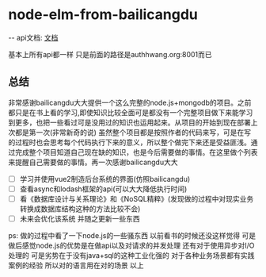 # node-elm-from-bailicangdu

-- 
api文档: [文档](https://github.com/bailicangdu/node-elm/blob/master/API.md)

基本上所有api都一样 只是前面的路径是authhwang.org:8001而已

## 总结

非常感谢bailicangdu大大提供一个这么完整的node.js+mongodb的项目。之前都只是在书上看的学习,即使知识比较全面可是都没有一个完整项目做下来能学习到更多，也把一些看过可是没用过的知识也运用起来。从项目的开始到现在部署上次都是第一次(非常新奇的说)
虽然整个项目都是按照作者的代码来写，可是在写的过程时也会思考每个代码执行下来的意义，所以整个做完下来还是受益匪浅。通过完成整个项目知道自己现在缺的知识，也是今后需要做的事情。在这里做个列表来提醒自己需要做的事情。再一次感谢bailicangdu大大

- [ ] 学习并使用vue2制造后台系统的界面(仿照bailicangdu)
- [ ] 查看async和lodash框架的api(可以大大降低执行时间)
- [ ] 看《数据库设计与关系理论》和《NoSQL精粹》(发现做的过程中对现实业务转换成数据库结构这种的方法比较不会)
- [ ] 未来会优化该系统 并随之更新一些东西

ps: 做的过程中看了一下node.js的一些骚东西 以前看书的时候还没这样觉得 可是做后感觉node.js的优势是在做api以及对请求的并发处理 还有对于使用异步对I/O处理的 可是劣势在于没有java+sql的这种工业化强的 对于各种业务场景都有实践案例的经验 所以对的语言用在对的场景 以上
